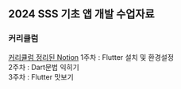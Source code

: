 ## 2024 SSS 기초 앱 개발 수업자료

### 커리큘럼
<a href="https://clglfh.notion.site/c73e46202d6c48d88ab580f5e3b46dd3?v=a92685853c6f45aaa19aa124cb4fd310&pvs=4">커리큘럼 정리된 Notion</a>
1주차 : Flutter 설치 및 환경설정<br>
2주차 : Dart문법 익히기<br>
3주차 : Flutter 맛보기<br>
